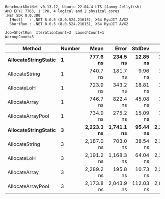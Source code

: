 ```

BenchmarkDotNet v0.13.12, Ubuntu 22.04.4 LTS (Jammy Jellyfish)
AMD EPYC 7763, 1 CPU, 4 logical and 2 physical cores
.NET SDK 8.0.300
  [Host]   : .NET 8.0.5 (8.0.524.21615), X64 RyuJIT AVX2
  ShortRun : .NET 8.0.5 (8.0.524.21615), X64 RyuJIT AVX2

Job=ShortRun  IterationCount=3  LaunchCount=1  
WarmupCount=3  

```
| Method               | Number | Mean       | Error      | StdDev    | Min        | Max        | Gen0   | Gen1   | Allocated |
|--------------------- |------- |-----------:|-----------:|----------:|-----------:|-----------:|-------:|-------:|----------:|
| **AllocateStringStatic** | **1**      |   **777.6 ns** |   **234.5 ns** |  **12.85 ns** |   **768.9 ns** |   **792.4 ns** | **0.0124** | **0.0114** |   **1.02 KB** |
| AllocateString       | 1      |   740.7 ns |   181.7 ns |   9.96 ns |   731.4 ns |   751.2 ns | 0.0124 | 0.0114 |   1.02 KB |
| AllocateLoH          | 1      |   723.9 ns |   343.2 ns |  18.81 ns |   702.6 ns |   738.2 ns | 0.0124 | 0.0114 |   1.02 KB |
| AllocateArray        | 1      |   746.7 ns |   822.4 ns |  45.08 ns |   716.8 ns |   798.6 ns | 0.0124 | 0.0114 |   1.02 KB |
| AllocateArrayPool    | 1      |   734.9 ns |   275.2 ns |  15.09 ns |   717.5 ns |   744.2 ns | 0.0124 | 0.0114 |   1.02 KB |
| **AllocateStringStatic** | **3**      | **2,223.3 ns** | **1,741.1 ns** |  **95.44 ns** | **2,140.6 ns** | **2,327.7 ns** | **0.0343** | **0.0305** |   **3.07 KB** |
| AllocateString       | 3      | 2,187.0 ns |   703.0 ns |  38.54 ns | 2,157.1 ns | 2,230.5 ns | 0.0343 | 0.0305 |   3.07 KB |
| AllocateLoH          | 3      | 2,191.2 ns | 1,168.3 ns |  64.04 ns | 2,138.3 ns | 2,262.4 ns | 0.0343 | 0.0305 |   3.07 KB |
| AllocateArray        | 3      | 2,289.2 ns |   195.8 ns |  10.73 ns | 2,279.6 ns | 2,300.8 ns | 0.0343 | 0.0305 |   3.07 KB |
| AllocateArrayPool    | 3      | 2,173.8 ns | 2,043.9 ns | 112.03 ns | 2,097.9 ns | 2,302.5 ns | 0.0343 | 0.0305 |   3.07 KB |
